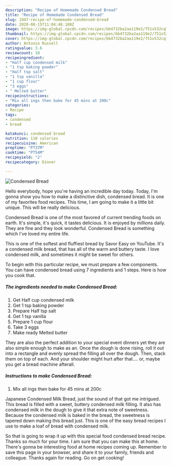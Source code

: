 ```yaml
---
description: "Recipe of Homemade Condensed Bread"
title: "Recipe of Homemade Condensed Bread"
slug: 1947-recipe-of-homemade-condensed-bread
date: 2020-08-15T11:04:48.108Z
image: https://img-global.cpcdn.com/recipes/bb4732ba2aa119e2/751x532cq70/condensed-bread-recipe-main-photo.jpg
thumbnail: https://img-global.cpcdn.com/recipes/bb4732ba2aa119e2/751x532cq70/condensed-bread-recipe-main-photo.jpg
cover: https://img-global.cpcdn.com/recipes/bb4732ba2aa119e2/751x532cq70/condensed-bread-recipe-main-photo.jpg
author: Antonio Russell
ratingvalue: 3.6
reviewcount: 10
recipeingredient:
- "Half cup condensed milk"
- "1 tsp baking powder"
- "Half tsp salt"
- "1 tsp vanilla"
- "1 cup flour"
- "3 eggs"
- " Melted butter"
recipeinstructions:
- "Mix all ings then bake for 45 mins at 200c"
categories:
- Recipe
tags:
- condensed
- bread

katakunci: condensed bread 
nutrition: 110 calories
recipecuisine: American
preptime: "PT37M"
cooktime: "PT54M"
recipeyield: "2"
recipecategory: Dinner

---
```



![Condensed Bread](https://img-global.cpcdn.com/recipes/bb4732ba2aa119e2/751x532cq70/condensed-bread-recipe-main-photo.jpg)

Hello everybody, hope you're having an incredible day today. Today, I'm gonna show you how to make a distinctive dish, condensed bread. It is one of my favorites food recipes. This time, I am going to make it a little bit unique. This will be really delicious.

Condensed Bread is one of the most favored of current trending foods on earth. It's simple, it's quick, it tastes delicious. It is enjoyed by millions daily. They are fine and they look wonderful. Condensed Bread is something which I've loved my entire life.

This is one of the softest and fluffiest bread by Savor Easy on YouTube. It&#39;s a condensed milk bread, that has all of the warm and buttery taste. I love condensed milk, and sometimes it might be sweet for others.


To begin with this particular recipe, we must prepare a few components. You can have condensed bread using 7 ingredients and 1 steps. Here is how you cook that.

<!--inarticleads1-->

##### The ingredients needed to make Condensed Bread:

1. Get Half cup condensed milk
1. Get 1 tsp baking powder
1. Prepare Half tsp salt
1. Get 1 tsp vanilla
1. Prepare 1 cup flour
1. Take 3 eggs
1. Make ready  Melted butter


They are also the perfect addition to your special event dinners yet they are also simple enough to make as an. Once the dough is done rising, roll it out into a rectangle and evenly spread the filling all over the dough. Then, stack them on top of each. And your shoulder might hurt after that…. or, maybe you get a bread machine afterall. 

<!--inarticleads2-->

##### Instructions to make Condensed Bread:

1. Mix all ings then bake for 45 mins at 200c


Japanese Condensed Milk Bread, just the sound of that got me intrigued. This bread is filled with a sweet, buttery condensed milk filling. It also has condensed milk in the dough to give it that extra note of sweetness. Because the condensed milk is baked in the bread, the sweetness is tapered down making this bread just. This is one of the easy bread recipes I use to make a loaf of bread with condensed milk. 

So that is going to wrap it up with this special food condensed bread recipe. Thanks so much for your time. I am sure that you can make this at home. There's gonna be interesting food at home recipes coming up. Remember to save this page in your browser, and share it to your family, friends and colleague. Thanks again for reading. Go on get cooking!
